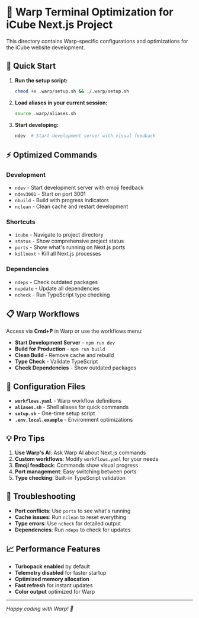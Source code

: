 # 🚀 Warp Terminal Optimization for iCube Next.js Project

This directory contains Warp-specific configurations and optimizations for the iCube website development.

## 🎯 Quick Start

1. **Run the setup script:**
   ```bash
   chmod +x .warp/setup.sh && ./.warp/setup.sh
   ```

2. **Load aliases in your current session:**
   ```bash
   source .warp/aliases.sh
   ```

3. **Start developing:**
   ```bash
   ndev  # Start development server with visual feedback
   ```

## ⚡ Optimized Commands

### Development
- `ndev` - Start development server with emoji feedback
- `ndev3001` - Start on port 3001
- `nbuild` - Build with progress indicators
- `nclean` - Clean cache and restart development

### Shortcuts
- `icube` - Navigate to project directory
- `status` - Show comprehensive project status
- `ports` - Show what's running on Next.js ports
- `killnext` - Kill all Next.js processes

### Dependencies
- `ndeps` - Check outdated packages
- `nupdate` - Update all dependencies
- `ncheck` - Run TypeScript type checking

## 📋 Warp Workflows

Access via **Cmd+P** in Warp or use the workflows menu:

- **Start Development Server** - `npm run dev`
- **Build for Production** - `npm run build`
- **Clean Build** - Remove cache and rebuild
- **Type Check** - Validate TypeScript
- **Check Dependencies** - Show outdated packages

## 🔧 Configuration Files

- **`workflows.yaml`** - Warp workflow definitions
- **`aliases.sh`** - Shell aliases for quick commands
- **`setup.sh`** - One-time setup script
- **`.env.local.example`** - Environment optimizations

## 💡 Pro Tips

1. **Use Warp's AI**: Ask Warp AI about Next.js commands
2. **Custom workflows**: Modify `workflows.yaml` for your needs
3. **Emoji feedback**: Commands show visual progress
4. **Port management**: Easy switching between ports
5. **Type checking**: Built-in TypeScript validation

## 🐛 Troubleshooting

- **Port conflicts**: Use `ports` to see what's running
- **Cache issues**: Run `nclean` to reset everything
- **Type errors**: Use `ncheck` for detailed output
- **Dependencies**: Run `ndeps` to check for updates

## 📈 Performance Features

- **Turbopack enabled** by default
- **Telemetry disabled** for faster startup
- **Optimized memory allocation**
- **Fast refresh** for instant updates
- **Color output** optimized for Warp

---

*Happy coding with Warp! 🎉*